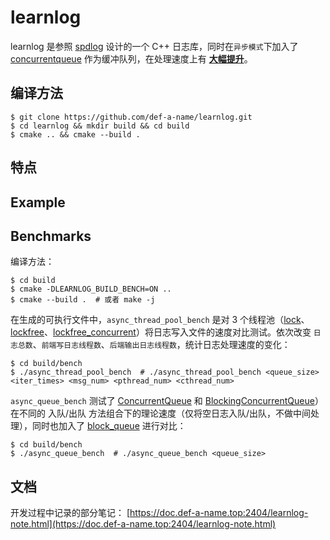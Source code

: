 # learnlog


learnlog 是参照 [spdlog](https://github.com/gabime/spdlog) 设计的一个 C++ 日志库，同时在`异步模式`下加入了 [concurrentqueue](https://github.com/cameron314/concurrentqueue) 作为缓冲队列，在处理速度上有 **[大幅提升](#benchmarks)**。


## 编译方法

```console
$ git clone https://github.com/def-a-name/learnlog.git
$ cd learnlog && mkdir build && cd build
$ cmake .. && cmake --build .
```

## 特点

## Example

## Benchmarks

编译方法：

```console
$ cd build
$ cmake -DLEARNLOG_BUILD_BENCH=ON ..
$ cmake --build .  # 或者 make -j
```

在生成的可执行文件中，`async_thread_pool_bench` 是对 3 个线程池（[lock](base/lock_thread_pool.h)、[lockfree](base/lockfree_thread_pool.h)、[lockfree_concurrent](base/lockfree_concurrent_thread_pool.h)）将日志写入文件的速度对比测试。依次改变 `日志总数`、`前端写日志线程数`、`后端输出日志线程数`，统计日志处理速度的变化：

```console
$ cd build/bench
$ ./async_thread_pool_bench  # ./async_thread_pool_bench <queue_size> <iter_times> <msg_num> <pthread_num> <cthread_num>
```

`async_queue_bench` 测试了 [ConcurrentQueue](base/concurrentqueue/concurrentqueue.h) 和 [BlockingConcurrentQueue](base/concurrentqueue/blockingconcurrentqueue.h)）在不同的 入队/出队 方法组合下的理论速度（仅将空日志入队/出队，不做中间处理），同时也加入了 [block_queue](base/concurrentqueue/block_queue.h) 进行对比：

```console
$ cd build/bench
$ ./async_queue_bench  # ./async_queue_bench <queue_size>
```

## 文档

开发过程中记录的部分笔记： [https://doc.def-a-name.top:2404/learnlog-note.html](https://doc.def-a-name.top:2404/learnlog-note.html)
